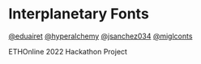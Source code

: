 # Interplanetary Fonts

[@eduairet](https://github.com/eduairet) [@hyperalchemy](https://github.com/hyperalchemy) [@jsanchez034](https://github.com/jsanchez034) [@miglconts](https://github.com/orgs/letterengine/people/miglconts)

ETHOnline 2022 Hackathon Project
